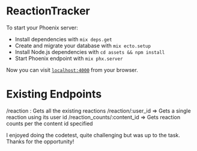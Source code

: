 # ReactionTracker

To start your Phoenix server:

  * Install dependencies with `mix deps.get`
  * Create and migrate your database with `mix ecto.setup`
  * Install Node.js dependencies with `cd assets && npm install`
  * Start Phoenix endpoint with `mix phx.server`

Now you can visit [`localhost:4000`](http://localhost:4000) from your browser.


# **Existing Endpoints**

 /reaction   : Gets all the existing reactions
 /reaction/:user_id    => Gets a single reaction using its user id
 /reaction_counts/:content_id   => Gets reaction counts per the content id specified
  
  I enjoyed doing the codetest, quite challenging but was up to the task. Thanks for the opportunity!
